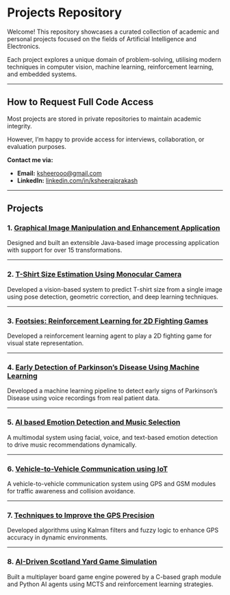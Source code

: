 # Projects Repository

Welcome! This repository showcases a curated collection of academic and personal projects focused on the fields of Artificial Intelligence and Electronics.

Each project explores a unique domain of problem-solving, utilising modern techniques in computer vision, machine learning, reinforcement learning, and embedded systems.

---

## How to Request Full Code Access

Most projects are stored in private repositories to maintain academic integrity.

However, I’m happy to provide access for interviews, collaboration, or evaluation purposes.

**Contact me via:**
- **Email:** ksheerooo@gmail.com  
- **LinkedIn:** [linkedin.com/in/ksheerajprakash](https://linkedin.com/in/ksheerajprakash)

---

## Projects

### 1. [**Graphical Image Manipulation and Enhancement Application**](https://github.com/KsheerajP/Projects/tree/main/Image-Editing-Application)  
Designed and built an extensible Java-based image processing application with support for over 15 transformations.

---

### 2. [**T-Shirt Size Estimation Using Monocular Camera**](https://github.com/KsheerajP/Projects/tree/main/T-Shirt-Size-Estimation)  
Developed a vision-based system to predict T-shirt size from a single image using pose detection, geometric correction, and deep learning techniques.

---

### 3. [**Footsies: Reinforcement Learning for 2D Fighting Games**](https://github.com/KsheerajP/Projects/tree/main/RL-for-2D-Games)  
Developed a reinforcement learning agent to play a 2D fighting game for visual state representation.

---

### 4. [**Early Detection of Parkinson’s Disease Using Machine Learning**](https://github.com/KsheerajP/Projects/tree/main/Parkinson-Disease-Detection)  
Developed a machine learning pipeline to detect early signs of Parkinson’s Disease using voice recordings from real patient data.

---

### 5. [**AI based Emotion Detection and Music Selection**](https://github.com/KsheerajP/Projects/tree/main/Emotion-Detection-and-Music-Selection)  
A multimodal system using facial, voice, and text-based emotion detection to drive music recommendations dynamically.

---

### 6. [**Vehicle-to-Vehicle Communication using IoT**](https://github.com/KsheerajP/Projects/tree/main/V2V-Communication)  
A vehicle-to-vehicle communication system using GPS and GSM modules for traffic awareness and collision avoidance.

---

### 7. [**Techniques to Improve the GPS Precision**](https://github.com/KsheerajP/Projects/tree/main/GPS-Precision)  
Developed algorithms using Kalman filters and fuzzy logic to enhance GPS accuracy in dynamic environments.

---

### 8. [**AI-Driven Scotland Yard Game Simulation**](https://github.com/KsheerajP/Projects/tree/main/AI-Scotland-Yard)  
Built a multiplayer board game engine powered by a C-based graph module and Python AI agents using MCTS and reinforcement learning strategies.
